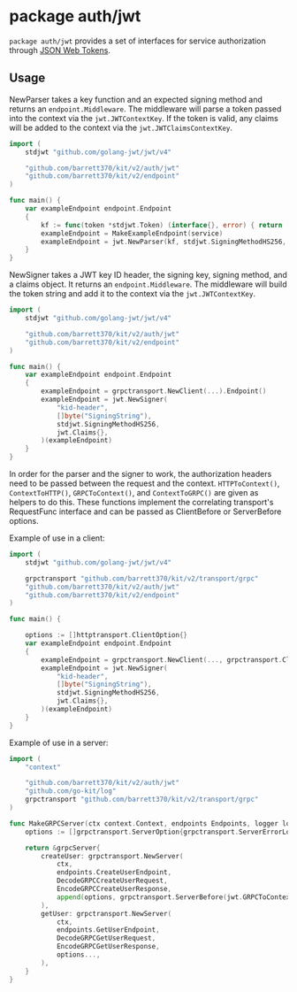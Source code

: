 # package auth/jwt

`package auth/jwt` provides a set of interfaces for service authorization
through [JSON Web Tokens](https://jwt.io/).

## Usage

NewParser takes a key function and an expected signing method and returns an
`endpoint.Middleware`. The middleware will parse a token passed into the
context via the `jwt.JWTContextKey`. If the token is valid, any claims
will be added to the context via the `jwt.JWTClaimsContextKey`.

```go
import (
	stdjwt "github.com/golang-jwt/jwt/v4"

	"github.com/barrett370/kit/v2/auth/jwt"
	"github.com/barrett370/kit/v2/endpoint"
)

func main() {
	var exampleEndpoint endpoint.Endpoint
	{
		kf := func(token *stdjwt.Token) (interface{}, error) { return []byte("SigningString"), nil }
		exampleEndpoint = MakeExampleEndpoint(service)
		exampleEndpoint = jwt.NewParser(kf, stdjwt.SigningMethodHS256, jwt.StandardClaimsFactory)(exampleEndpoint)
	}
}
```

NewSigner takes a JWT key ID header, the signing key, signing method, and a
claims object. It returns an `endpoint.Middleware`. The middleware will build
the token string and add it to the context via the `jwt.JWTContextKey`.

```go
import (
	stdjwt "github.com/golang-jwt/jwt/v4"

	"github.com/barrett370/kit/v2/auth/jwt"
	"github.com/barrett370/kit/v2/endpoint"
)

func main() {
	var exampleEndpoint endpoint.Endpoint
	{
		exampleEndpoint = grpctransport.NewClient(...).Endpoint()
		exampleEndpoint = jwt.NewSigner(
			"kid-header",
			[]byte("SigningString"),
			stdjwt.SigningMethodHS256,
			jwt.Claims{},
		)(exampleEndpoint)
	}
}
```

In order for the parser and the signer to work, the authorization headers need
to be passed between the request and the context. `HTTPToContext()`,
`ContextToHTTP()`, `GRPCToContext()`, and `ContextToGRPC()` are given as
helpers to do this. These functions implement the correlating transport's
RequestFunc interface and can be passed as ClientBefore or ServerBefore
options.

Example of use in a client:

```go
import (
	stdjwt "github.com/golang-jwt/jwt/v4"

	grpctransport "github.com/barrett370/kit/v2/transport/grpc"
	"github.com/barrett370/kit/v2/auth/jwt"
	"github.com/barrett370/kit/v2/endpoint"
)

func main() {

	options := []httptransport.ClientOption{}
	var exampleEndpoint endpoint.Endpoint
	{
		exampleEndpoint = grpctransport.NewClient(..., grpctransport.ClientBefore(jwt.ContextToGRPC())).Endpoint()
		exampleEndpoint = jwt.NewSigner(
			"kid-header",
			[]byte("SigningString"),
			stdjwt.SigningMethodHS256,
			jwt.Claims{},
		)(exampleEndpoint)
	}
}
```

Example of use in a server:

```go
import (
	"context"

	"github.com/barrett370/kit/v2/auth/jwt"
	"github.com/go-kit/log"
	grpctransport "github.com/barrett370/kit/v2/transport/grpc"
)

func MakeGRPCServer(ctx context.Context, endpoints Endpoints, logger log.Logger) pb.ExampleServer {
	options := []grpctransport.ServerOption{grpctransport.ServerErrorLogger(logger)}

	return &grpcServer{
		createUser: grpctransport.NewServer(
			ctx,
			endpoints.CreateUserEndpoint,
			DecodeGRPCCreateUserRequest,
			EncodeGRPCCreateUserResponse,
			append(options, grpctransport.ServerBefore(jwt.GRPCToContext()))...,
		),
		getUser: grpctransport.NewServer(
			ctx,
			endpoints.GetUserEndpoint,
			DecodeGRPCGetUserRequest,
			EncodeGRPCGetUserResponse,
			options...,
		),
	}
}
```
